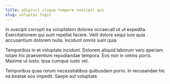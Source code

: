 ```yaml
---
title: adipisci itaque tempore suscipit qui
slug: voluptas fugit
---
```


In suscipit corrupti ea voluptatem dolores occaecati ut ut expedita. Exercitationem qui sunt repellat facere. Velit dolore sequi iure quia accusantium dolorem nulla. Incidunt omnis sunt quia.

Temporibus in et voluptate incidunt. Dolorem aliquid laborum vero aperiam totam hic praesentium repudiandae tempora. Eos non in omnis porro. Maxime ut iusto. Ipsa cumque iusto vel.

Temporibus quas rerum necessitatibus quibusdam porro. In recusandae hic ea beatae eos impedit. Saepe aut voluptate.
